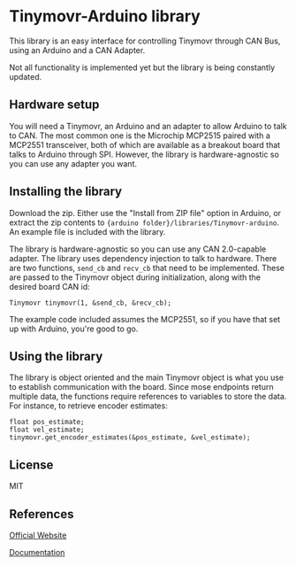 
# Tinymovr-Arduino library

This library is an easy interface for controlling Tinymovr through CAN Bus, using an Arduino and a CAN Adapter.

Not all functionality is implemented yet but the library is being constantly updated.

## Hardware setup

You will need a Tinymovr, an Arduino and an adapter to allow Arduino to talk to CAN. The most common one is the Microchip MCP2515 paired with a MCP2551 transceiver, both of which are available as a breakout board that talks to Arduino through SPI. However, the library is hardware-agnostic so you can use any adapter you want.

## Installing the library

Download the zip. Either use the "Install from ZIP file" option in Arduino, or extract the zip contents to `{arduino folder}/libraries/Tinymovr-arduino`. An example file is included with the library.

The library is hardware-agnostic so you can use any CAN 2.0-capable adapter. The library uses dependency injection to talk to hardware. There are two functions, `send_cb` and `recv_cb` that need to be implemented. These are passed to the Tinymovr object during initialization, along with the desired board CAN id:

    Tinymovr tinymovr(1, &send_cb, &recv_cb);

The example code included assumes the MCP2551, so if you have that set up with Arduino, you're good to go.

## Using the library

The library is object oriented and the main Tinymovr object is what you use to establish communication with the board. Since mose endpoints return multiple data, the functions require references to variables to store the data. For instance, to retrieve encoder estimates:

    float pos_estimate;
    float vel_estimate;
    tinymovr.get_encoder_estimates(&pos_estimate, &vel_estimate);

## License

MIT

## References

[Official Website](https://tinymovr.com)

[Documentation](https://tinymovr.readthedocs.io)
